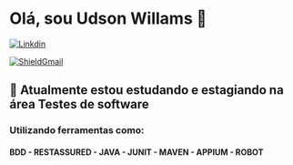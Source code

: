 <h1> Olá, sou Udson Willams 👋</h1>
<a target="_blank" href="https://www.linkedin.com/in/udsonwillams/"><img src="https://img.shields.io/badge/-LinkedIn-blue?style=for-the-badge&logo=Linkedin&logoColor=white&link" alt="Linkdin"/> </a>

<a target="_blank" href="mailto:udson.willams@gmail.com?subject=Hello%20again"><img src="https://img.shields.io/badge/Gmail-D14836?style=for-the-badge&logo=gmail&logoColor=white" alt="ShieldGmail"/> </a>

<h2>🌱 Atualmente estou estudando e estagiando na área Testes de software </h2>
<h3>Utilizando ferramentas como:</h3>
<h4>BDD - RESTASSURED - JAVA - JUNIT - MAVEN - APPIUM - ROBOT</h4>
